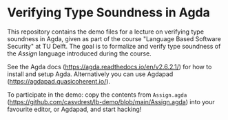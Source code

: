 # Verifying Type Soundness in Agda 

This repository contains the demo files for a lecture on verifying type soundness in Agda, given as part of the course "Language Based Software Security" at TU Delft. The goal is to formalize and verify type soundness of the *Assign* language introduced during the course. 

See the Agda docs (https://agda.readthedocs.io/en/v2.6.2.1/) for how to install and setup Agda. Alternatively you can use Agdapad (https://agdapad.quasicoherent.io/). 

To participate in the demo: copy the contents from `Assign.agda` (https://github.com/casvdrest/lb-demo/blob/main/Assign.agda) into your favourite editor, or Agdapad, and start hacking!
